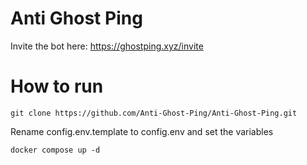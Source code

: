 # Anti Ghost Ping
Invite the bot here: https://ghostping.xyz/invite

# How to run
`git clone https://github.com/Anti-Ghost-Ping/Anti-Ghost-Ping.git`

Rename config.env.template to config.env and set the variables

`docker compose up -d`
